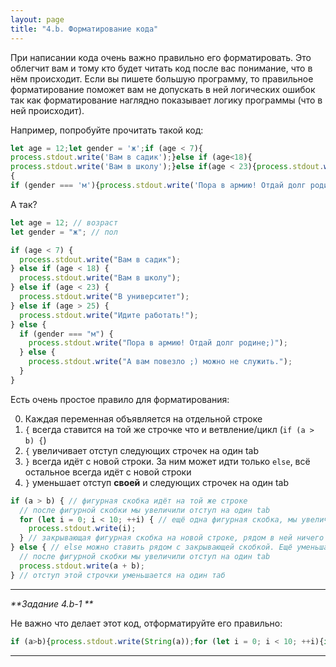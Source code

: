 ```yaml
---
layout: page
title: "4.b. Форматирование кода"
---
```


При написании кода очень важно правильно его форматировать. Это облегчит вам и тому кто будет читать код после вас понимание, что в нём происходит. Если вы пишете большую программу, то правильное форматирование поможет вам не допускать в ней логических ошибок так как форматирование наглядно показывает логику программы (что в ней происходит).

Например, попробуйте прочитать такой код:

<!-- prettier-ignore -->
```js
let age = 12;let gender = 'ж';if (age < 7){
process.stdout.write('Вам в садик');}else if (age<18){
process.stdout.write('Вам в школу');}else if(age < 23){process.stdout.write('В университет');} else if (age > 25){process.stdout.write('Идите работать!');}else
{
if (gender === 'м'){process.stdout.write('Пора в армию! Отдай долг родине;)')}else{process.stdout.write('А вам повезло ;) можно не служить.')}}
```

А так?

```js
let age = 12; // возраст
let gender = "ж"; // пол

if (age < 7) {
  process.stdout.write("Вам в садик");
} else if (age < 18) {
  process.stdout.write("Вам в школу");
} else if (age < 23) {
  process.stdout.write("В университет");
} else if (age > 25) {
  process.stdout.write("Идите работать!");
} else {
  if (gender === "м") {
    process.stdout.write("Пора в армию! Отдай долг родине;)");
  } else {
    process.stdout.write("А вам повезло ;) можно не служить.");
  }
}
```

Есть очень простое правило для форматирования:

0. Каждая переменная объявляется на отдельной строке
1. `{` всегда ставится на той же строчке что и ветвление/цикл (`if (a > b) {`)
2. `{` увеличивает отступ следующих строчек на один tab
3. `}` всегда идёт с новой строки. За ним может идти только `else`, всё остальное всегда идёт с новой строки
4. `}` уменьшает отступ **своей** и следующих строчек на один tab

<!-- prettier-ignore -->
```js
if (a > b) { // фигурная скобка идёт на той же строке
  // после фигурной скобки мы увеличили отступ на один tab
  for (let i = 0; i < 10; ++i) { // ещё одна фигурная скобка, мы увеличили отступ и теперь он - два tab
    process.stdout.write(i);
  } // закрывающая фигурная скобка на новой строке, рядом в ней ничего нет, отступ этой строчки уменьшается на один таб
} else { // else можно ставить рядом с закрывающей скобкой. Ещё уменьшаем отступ на один tab
  // после фигурной скобки мы увеличили отступ на один tab
  process.stdout.write(a + b);
} // отступ этой строчки уменьшается на один таб
```

---

_**Задание 4.b-1 **_

Не важно что делает этот код, отформатируйте его правильно:

<!-- prettier-ignore -->
```js
if (a>b){process.stdout.write(String(a));for (let i = 0; i < 10; ++i){if (a>i){process.stdout.write(String(i))}else if (i == 0){process.stdout.write('0');}}} else {for (let i = 0; i < 10; ++i){process.stdout.write('a<b');}} process.stdout.write('конец программы');
```

---
